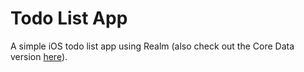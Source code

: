 #  Todo List App

A simple iOS todo list app using Realm (also check out the Core Data version [here](https://github.com/armanabkar/TodosCoreData)).


